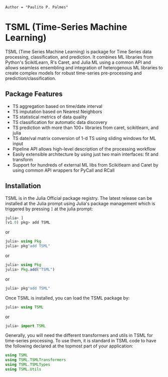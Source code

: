 ```@meta
Author = "Paulito P. Palmes"
```

# TSML (Time-Series Machine Learning)

TSML (Time Series Machine Learning) is package 
for Time Series data processing, classification,
and prediction. It combines ML libraries from Python's 
ScikitLearn, R's Caret, and Julia ML using a common API 
and allows seamless ensembling and integration of 
heterogenous ML libraries to create complex models 
for robust time-series pre-processing and prediction/classification.

## Package Features

- TS aggregation based on time/date interval
- TS imputation based on Nearest Neighbors
- TS statistical metrics of data quality
- TS classification for automatic data discovery
- TS prediction with more than 100+ libraries from caret, scikitlearn, and julia
- TS date/val matrix conversion of 1-d TS using sliding windows for ML input
- Pipeline API allows high-level description of the processing workflow
- Easily extensible architecture by using just two main interfaces: fit and transform
- Support for hundreds of external ML libs from Scikitlearn and Caret by using common API wrappers for PyCall and RCall


## Installation

TSML is in the Julia Official package registry. 
The latest release can be installed at the Julia 
prompt using Julia's package management which is triggered
by pressing `]` at the julia prompt:
```julia
julia> ]
(v1.0) pkg> add TSML
```

or

```julia
julia> using Pkg
julia> pkg"add TSML"
```

or

```julia
julia> using Pkg
julia> Pkg.add("TSML")
```

or 

```julia
julia> pkg"add TSML"
```
Once TSML is installed, you can load the TSML package by:

```julia
julia> using TSML
```

or 

```julia
julia> import TSML
```
Generally, you will need the different transformers and utils in TSML for
time-series processing. To use them, it is standard in TSML code to have the
following declared at the topmost part of your application:

```julia
using TSML 
using TSML.TSMLTransformers
using TSML.TSMLTypes
using TSML.Utils
```
